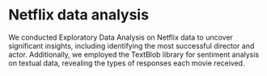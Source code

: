 # Netflix data analysis
 We conducted Exploratory Data Analysis on Netflix data to uncover significant insights, including identifying the most successful director and actor. Additionally, we employed the TextBlob library for sentiment analysis on textual data, revealing the types of responses each movie received.
